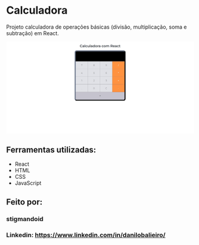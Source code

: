 # Calculadora

Projeto calculadora de operações básicas (divisão, multiplicação, soma e subtração) em React.

![image](https://github.com/stigmandroid/Calculadora/blob/main/calculadora.jpg)

## Ferramentas utilizadas:

-   React
-   HTML
-   CSS
-   JavaScript

## Feito por:

### stigmandoid

### Linkedin: https://www.linkedin.com/in/danilobalieiro/